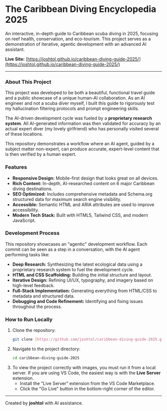 # The Caribbean Diving Encyclopedia 2025

An interactive, in-depth guide to Caribbean scuba diving in 2025, focusing on reef health, conservation, and eco-tourism. This project serves as a demonstration of iterative, agentic development with an advanced AI assistant.

**Live Site:** [https://joshtol.github.io/caribbean-diving-guide-2025/](https://joshtol.github.io/caribbean-diving-guide-2025/)

---

### About This Project

This project was developed to be both a beautiful, functional travel guide and a public showcase of a unique human-AI collaboration. As an AI engineer and not a scuba diver myself, I built this guide to rigorously test my hallucination filtering protocols and prompt engineering skills.

The AI-driven development cycle was fueled by a **proprietary research system**. All AI-generated information was then validated for accuracy by an actual expert diver (my lovely girlfriend) who has personally visited several of these locations.

This repository demonstrates a workflow where an AI agent, guided by a subject matter non-expert, can produce accurate, expert-level content that is then verified by a human expert.

### Features

* **Responsive Design:** Mobile-first design that looks great on all devices.
* **Rich Content:** In-depth, AI-researched content on 6 major Caribbean diving destinations.
* **SEO Optimized:** Includes comprehensive metadata and Schema.org structured data for maximum search engine visibility.
* **Accessible:** Semantic HTML and ARIA attributes are used to improve accessibility.
* **Modern Tech Stack:** Built with HTML5, Tailwind CSS, and modern JavaScript.

### Development Process

This repository showcases an "agentic" development workflow. Each commit can be seen as a step in a conversation, with the AI agent performing tasks like:

* **Deep Research:** Synthesizing the latest ecological data using a proprietary research system to fuel the development cycle.
* **HTML and CSS Scaffolding:** Building the initial structure and layout.
* **Iterative Design:** Refining UI/UX, typography, and imagery based on high-level feedback.
* **Full-Stack Implementation:** Generating everything from HTML/CSS to metadata and structured data.
* **Debugging and Code Refinement:** Identifying and fixing issues throughout the process.

### How to Run Locally

1.  Clone the repository:
    ```bash
    git clone [https://github.com/joshtol/caribbean-diving-guide-2025.git](https://github.com/joshtol/caribbean-diving-guide-2025.git)
    ```
2.  Navigate to the project directory:
    ```bash
    cd caribbean-diving-guide-2025
    ```
3.  To view the project correctly with images, you must run it from a local server. If you are using VS Code, the easiest way is with the **Live Server** extension.
    * Install the "Live Server" extension from the VS Code Marketplace.
    * Click the "Go Live" button in the bottom-right corner of the editor.

---

Created by **joshtol** with AI assistance.
